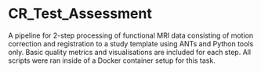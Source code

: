 # CR_Test_Assessment

A pipeline for 2-step processing of functional MRI data consisting of motion correction and registration to a study template using ANTs and Python tools only. Basic quality metrics and visualisations are included for each step. All scripts were ran inside of a Docker container setup for this task. 
